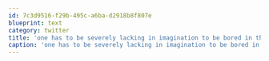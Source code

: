 ```yaml
---
id: 7c3d9516-f29b-495c-a6ba-d2918b8f807e
blueprint: text
category: twitter
title: 'one has to be severely lacking in imagination to be bored in this day and age'
caption: 'one has to be severely lacking in imagination to be bored in this day and age'
---
```

